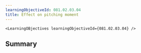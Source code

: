 ```yaml
---
learningObjectiveId: 081.02.03.04
title: Effect on pitching moment
---
```


```tsx eval
<LearningOBjectives learningObjectiveId={081.02.03.04} />
```

## Summary
